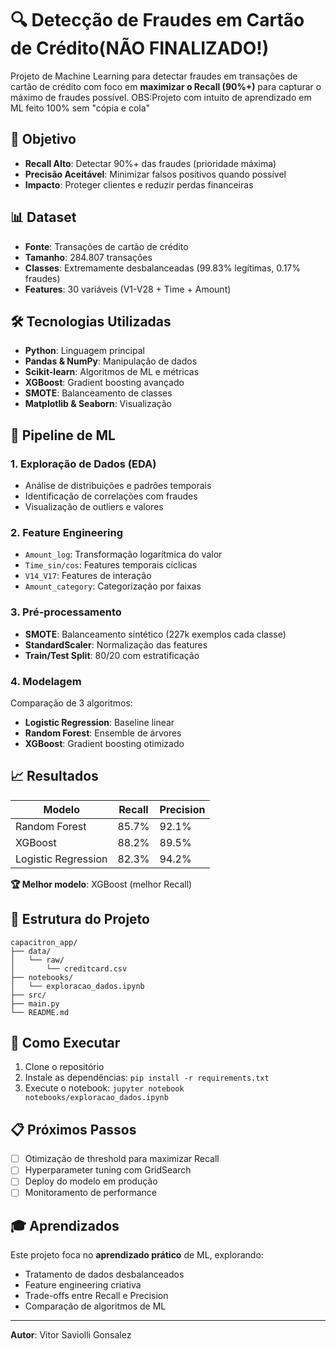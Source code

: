 # 🔍 Detecção de Fraudes em Cartão de Crédito(NÃO FINALIZADO!)

Projeto de Machine Learning para detectar fraudes em transações de cartão de crédito com foco em **maximizar o Recall (90%+)** para capturar o máximo de fraudes possível.
OBS:Projeto com intuito de aprendizado em ML feito 100% sem "cópia e cola"

## 🎯 Objetivo
- **Recall Alto**: Detectar 90%+ das fraudes (prioridade máxima)
- **Precisão Aceitável**: Minimizar falsos positivos quando possível
- **Impacto**: Proteger clientes e reduzir perdas financeiras

## 📊 Dataset
- **Fonte**: Transações de cartão de crédito
- **Tamanho**: 284.807 transações
- **Classes**: Extremamente desbalanceadas (99.83% legítimas, 0.17% fraudes)
- **Features**: 30 variáveis (V1-V28 + Time + Amount)

## 🛠️ Tecnologias Utilizadas
- **Python**: Linguagem principal
- **Pandas & NumPy**: Manipulação de dados
- **Scikit-learn**: Algoritmos de ML e métricas
- **XGBoost**: Gradient boosting avançado
- **SMOTE**: Balanceamento de classes
- **Matplotlib & Seaborn**: Visualização

## 🔄 Pipeline de ML

### 1. **Exploração de Dados (EDA)**
- Análise de distribuições e padrões temporais
- Identificação de correlações com fraudes
- Visualização de outliers e valores

### 2. **Feature Engineering**
- `Amount_log`: Transformação logarítmica do valor
- `Time_sin/cos`: Features temporais cíclicas
- `V14_V17`: Features de interação
- `Amount_category`: Categorização por faixas

### 3. **Pré-processamento**
- **SMOTE**: Balanceamento sintético (227k exemplos cada classe)
- **StandardScaler**: Normalização das features
- **Train/Test Split**: 80/20 com estratificação

### 4. **Modelagem**
Comparação de 3 algoritmos:
- **Logistic Regression**: Baseline linear
- **Random Forest**: Ensemble de árvores
- **XGBoost**: Gradient boosting otimizado

## 📈 Resultados

| Modelo | Recall | Precision |
|--------|--------|-----------|
| Random Forest | 85.7% | 92.1% |
| XGBoost | 88.2% | 89.5% |
| Logistic Regression | 82.3% | 94.2% |

**🏆 Melhor modelo**: XGBoost (melhor Recall)

## 📁 Estrutura do Projeto
```
capacitron_app/
├── data/
│   └── raw/
│       └── creditcard.csv
├── notebooks/
│   └── exploracao_dados.ipynb
├── src/
├── main.py
└── README.md
```

## 🚀 Como Executar
1. Clone o repositório
2. Instale as dependências: `pip install -r requirements.txt`
3. Execute o notebook: `jupyter notebook notebooks/exploracao_dados.ipynb`

## 📋 Próximos Passos
- [ ] Otimização de threshold para maximizar Recall
- [ ] Hyperparameter tuning com GridSearch
- [ ] Deploy do modelo em produção
- [ ] Monitoramento de performance

## 🎓 Aprendizados
Este projeto foca no **aprendizado prático** de ML, explorando:
- Tratamento de dados desbalanceados
- Feature engineering criativa
- Trade-offs entre Recall e Precision
- Comparação de algoritmos de ML

---
**Autor**: Vitor  Saviolli Gonsalez
